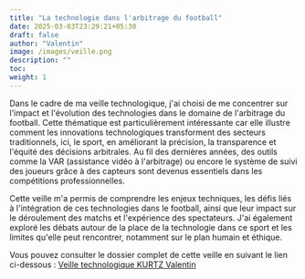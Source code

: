 ```yaml
---
title: "La technologie dans l'arbitrage du football"
date: 2025-03-03T23:29:21+05:30
draft: false
author: "Valentin"
image: /images/veille.png
description: ""
toc:
weight: 1
---
```

Dans le cadre de ma veille technologique, j'ai choisi de me concentrer sur l'impact et l'évolution des technologies dans le domaine de l'arbitrage du football. Cette thématique est particulièrement intéressante car elle illustre comment les innovations technologiques transforment des secteurs traditionnels, ici, le sport, en améliorant la précision, la transparence et l'équité des décisions arbitrales. Au fil des dernières années, des outils comme la VAR (assistance vidéo à l'arbitrage) ou encore le système de suivi des joueurs grâce à des capteurs sont devenus essentiels dans les compétitions professionnelles.

Cette veille m'a permis de comprendre les enjeux techniques, les défis liés à l'intégration de ces technologies dans le football, ainsi que leur impact sur le déroulement des matchs et l'expérience des spectateurs. J'ai également exploré les débats autour de la place de la technologie dans ce sport et les limites qu'elle peut rencontrer, notamment sur le plan humain et éthique.

Vous pouvez consulter le dossier complet de cette veille en suivant le lien ci-dessous : [Veille technologique KURTZ Valentin](/docs/Veille.pdf)
